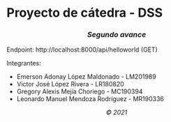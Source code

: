 # Proyecto de cátedra - DSS

*<center><h3>Segundo avance</h3></center>*

Endpoint: http://localhost:8000/api/helloworld (GET)

Integrantes: 

 - Emerson Adonay López Maldonado - LM201989
 - Victor José López Rivera - LR180820
 - Gregory Alexis Mejía Choriego - MC190394
 - Leonardo Manuel Mendoza Rodríguez -  MR190336

*<center>© 2021</center>*